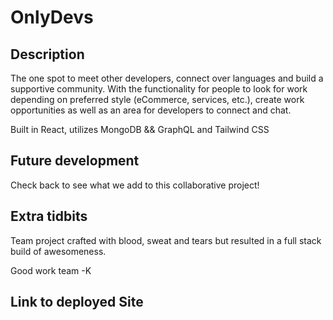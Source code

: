 # OnlyDevs

## Description

The one spot to meet other developers, connect over languages and build a supportive community. With the functionality for people to look for work depending on preferred style (eCommerce, services, etc.), create work opportunities as well as an area for developers to connect and chat.

Built in React, utilizes MongoDB && GraphQL and Tailwind CSS

## Future development

Check back to see what we add to this collaborative project!

## Extra tidbits

Team project crafted with blood, sweat and tears but resulted in a full stack build of awesomeness. 

Good work team -K


## Link to deployed Site
